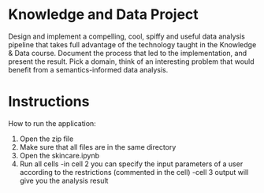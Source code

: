 # Knowledge and Data Project
Design and implement a compelling, cool, spiffy and useful data analysis pipeline that takes full advantage of the technology taught in the Knowledge & Data course. Document the process that led to the implementation, and present the result. Pick a domain, think of an interesting problem that would benefit from a semantics-informed data analysis.
# Instructions
How to run the application:
1. Open the zip file
2. Make sure that all files are in the same directory
3. Open the skincare.ipynb
4. Run all cells
-in cell 2 you can specify the input parameters of a user according to the
restrictions (commented in the cell)
-cell 3 output will give you the analysis result
